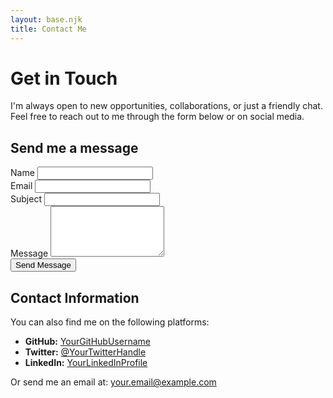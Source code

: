 ```yaml
---
layout: base.njk
title: Contact Me
---
```


<div class="contact-page">
  <h1>Get in Touch</h1>
  <p class="lead">I'm always open to new opportunities, collaborations, or just a friendly chat. Feel free to reach out to me through the form below or on social media.</p>

  <div class="contact-container">
    <div class="contact-form">
      <h2>Send me a message</h2>
      <form action="YOUR_FORM_ACTION_URL" method="POST">
        <div class="form-group">
          <label for="name">Name</label>
          <input type="text" id="name" name="name" required>
        </div>
        <div class="form-group">
          <label for="email">Email</label>
          <input type="email" id="email" name="email" required>
        </div>
        <div class="form-group">
          <label for="subject">Subject</label>
          <input type="text" id="subject" name="subject" required>
        </div>
        <div class="form-group">
          <label for="message">Message</label>
          <textarea id="message" name="message" rows="5" required></textarea>
        </div>
        <button type="submit" class="button">Send Message</button>
      </form>
    </div>
    <div class="contact-info">
      <h2>Contact Information</h2>
      <p>You can also find me on the following platforms:</p>
      <ul class="social-links">
        <li><strong>GitHub:</strong> <a href="https://github.com/YourGitHubUsername" target="_blank">YourGitHubUsername</a></li>
        <li><strong>Twitter:</strong> <a href="https://twitter.com/YourTwitterHandle" target="_blank">@YourTwitterHandle</a></li>
        <li><strong>LinkedIn:</strong> <a href="https://www.linkedin.com/in/YourLinkedInProfile" target="_blank">YourLinkedInProfile</a></li>
      </ul>
      <p>Or send me an email at: <a href="mailto:your.email@example.com">your.email@example.com</a></p>
    </div>
  </div>
</div>
